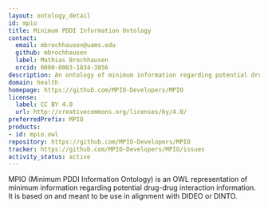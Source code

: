 ```yaml
---
layout: ontology_detail
id: mpio
title: Minimum PDDI Information Ontology
contact:
  email: mbrochhausen@uams.edu
  github: mbrochhausen
  label: Mathias Brochhausen
  orcid: 0000-0003-1834-3856
description: An ontology of minimum information regarding potential drug-drug interaction information.
domain: health
homepage: https://github.com/MPIO-Developers/MPIO
license:
  label: CC BY 4.0
  url: http://creativecommons.org/licenses/by/4.0/
preferredPrefix: MPIO
products:
- id: mpio.owl
repository: https://github.com/MPIO-Developers/MPIO
tracker: https://github.com/MPIO-Developers/MPIO/issues
activity_status: active
---
```


MPIO (Minimum PDDI Information Ontology) is an OWL representation of minimum information regarding potential drug-drug interaction information. It is based on and meant to be use in alignment with DIDEO or DINTO.
